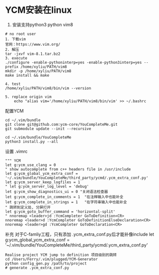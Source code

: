 # YCM安装在linux 

1. 安装支持python3 python vim8

```
# no root user 
1. 下载vim
官网：https://www.vim.org/ 
2. 解压
tar -jxvf vim-8.1.tar.bz2 
3. execute 
./configure -enable-pythoninterp=yes -enable-python3interp=yes --prefix /home/xyliu/PATH/vim8  
mkdir -p /home/xyliu/PATH/vim8 
make install && make 

4. test 
/home/xyliu/PATH/vim8/bin/vim --version 

5. replace origin vim 
    echo "alias vim='/home/xyliu/PATH/vim8/bin/vim' >> ~/.bashrc 

``` 

配置YCM 

```
cd ~/.vim/bundle
git clone git@github.com:ycm-core/YouCompleteMe.git 
git submodule update --init --recursive

cd ~/.vim/bundle/YouCompleteMe
python3 install.py --all  

```

设置 .vimrc 
```
""" YCM
let g:ycm_use_clang = 0
" show autocomplete from c++ headers file in /usr/include
let g:ycm_global_ycm_extra_conf = '~/.vim/bundle/YouCompleteMe/third_party/ycmd/.ycm_extra_conf.py'
let g:ycm_server_keep_logfiles = 1
" let g:ycm_server_log_level = 'debug'
let g:ycm_show_diagnostics_ui = 0 "关闭语法检查器
let g:ycm_complete_in_comments = 1  "在注释输入中也能补全
let g:ycm_complete_in_strings = 1   "在字符串输入中也能补全
" 跳转到定义处, 分屏打开
let g:ycm_goto_buffer_command = 'horizontal-split'
" nnoremap <leader>jd :YcmCompleter GoToDefinition<CR>
nnoremap <leader>d :YcmCompleter GoToDefinitionElseDeclaration<CR>
nnoremap <leader>gd :YcmCompleter GoToDeclaration<CR>

```


补充
对于C-famliy工程，只有添加 .ycm_extra_conf.py后才能补像include
let g:ycm_global_ycm_extra_conf = '~/.vim/bundle/YouCompleteMe/third_party/ycmd/.ycm_extra_conf.py' 

```
Realise project YCM jump to definition 项目级别的跳转 
cd /Users/Ferry/.vim/plugged/YCM-Generator
python config_gen.py /path/to/project 
# generate .ycm_extra_conf.py  
```